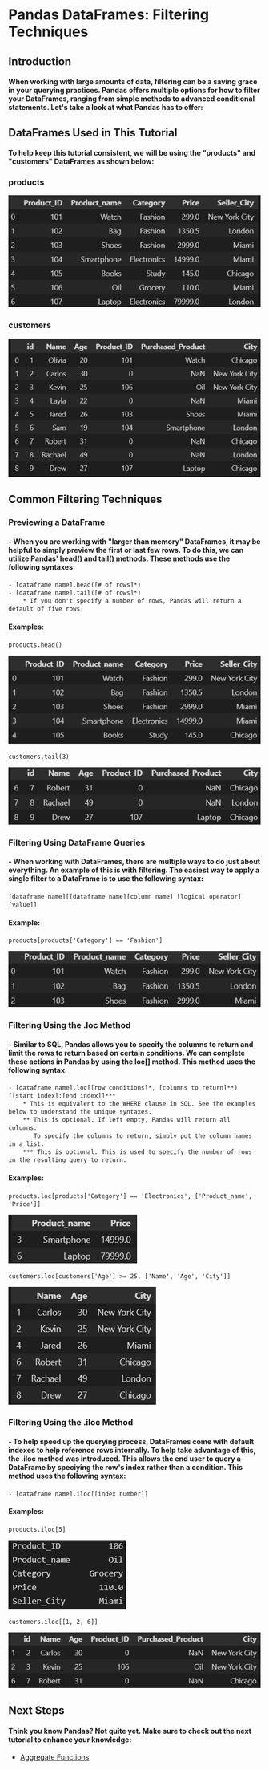# Pandas DataFrames: Filtering Techniques
## Introduction
#### When working with large amounts of data, filtering can be a saving grace in your querying practices. Pandas offers multiple options for how to filter your DataFrames, ranging from simple methods to advanced conditional statements. Let's take a look at what Pandas has to offer:
## DataFrames Used in This Tutorial
#### To help keep this tutorial consistent, we will be using the "products" and "customers" DataFrames as shown below:
### products
![This is an image!](Pictures/products.png)
### customers
![This is an image!](Pictures/customers.png)
## Common Filtering Techniques
### Previewing a DataFrame
#### - When you are working with "larger than memory" DataFrames, it may be helpful to simply preview the first or last few rows. To do this, we can utilize Pandas' head() and tail() methods. These methods use the following syntaxes:
    - [dataframe name].head([# of rows]*)
    - [dataframe name].tail([# of rows]*)
        * If you don't specify a number of rows, Pandas will return a default of five rows. 
#### Examples:
    products.head()
  ![This is an image!](Pictures/products_head.png)
  
    customers.tail(3)
  ![This is an image!](Pictures/customers_tail.png)
### Filtering Using DataFrame Queries
#### - When working with DataFrames, there are multiple ways to do just about everything. An example of this is with filtering. The easiest way to apply a single filter to a DataFrame is to use the following syntax:
    [dataframe name][[dataframe name][column name] [logical operator] [value]]
#### Example:
    products[products['Category'] == 'Fashion']
![This is an image!](Pictures/dataframe_syntax.png)
### Filtering Using the .loc Method
#### - Similar to SQL, Pandas allows you to specify the columns to return and limit the rows to return based on certain conditions. We can complete these actions in Pandas by using the loc[] method. This method uses the following syntax:
    - [dataframe name].loc[[row conditions]*, [columns to return]**)[[start index]:[end index]]***
        * This is equivalent to the WHERE clause in SQL. See the examples below to understand the unique syntaxes.
        ** This is optional. If left empty, Pandas will return all columns. 
           To specify the columns to return, simply put the column names in a list.
        *** This is optional. This is used to specify the number of rows in the resulting query to return.
#### Examples:
    products.loc[products['Category'] == 'Electronics', ['Product_name', 'Price']]
![This is an image](Pictures/products_electronics.png)

    customers.loc[customers['Age'] >= 25, ['Name', 'Age', 'City']]
![This is an image](Pictures/customers_over25.png)
### Filtering Using the .iloc Method
#### - To help speed up the querying process, DataFrames come with default indexes to help reference rows internally. To help take advantage of this, the .iloc method was introduced. This allows the end user to query a DataFrame by speciying the row's index rather than a condition. This method uses the following syntax:
    - [dataframe name].iloc[[index number]]
#### Examples:
    products.iloc[5]
![This is an image](Pictures/dataframe_index.png)
    
    customers.iloc[[1, 2, 6]]
![This is an image](Pictures/dataframe_index2.png)

## Next Steps
#### Think you know Pandas? Not quite yet. Make sure to check out the next tutorial to enhance your knowledge:
- [Aggregate Functions](https://github.com/uvudataclub2022/UVU-2022-2023/blob/Data-Analytics/Data%20Manipulation/Tutorials/Pandas/Aggregate%20Functions.md)
